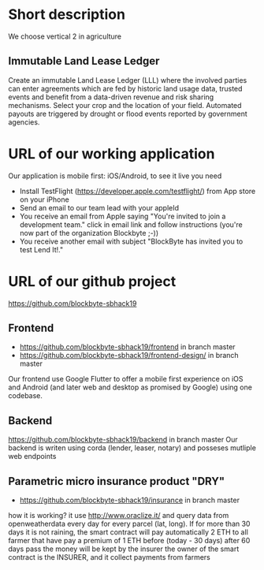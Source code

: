 # Short description
We choose vertical 2 in agriculture

## Immutable Land Lease Ledger
Create an immutable Land Lease Ledger (LLL) where the involved parties 
can enter agreements which are fed by historic land usage data, trusted events and benefit 
from a data-driven revenue and risk sharing mechanisms.
Select your crop and the location of your field. Automated payouts are triggered by drought or flood events reported by government agencies.

# URL of our working application
Our application is mobile first: iOS/Android, to see it live you need 
* Install TestFlight (https://developer.apple.com/testflight/) from App store on your iPhone 
* Send an email to our team lead with your appleId 
* You receive an email from Apple saying "You're invited to join a development team." click in email link and follow instructions (you're now part of the organization Blockbyte ;-))
* You receive another email with subject "BlockByte has invited you to test Lend It!."

# URL of our github project
https://github.com/blockbyte-sbhack19

## Frontend
* https://github.com/blockbyte-sbhack19/frontend in branch master
* https://github.com/blockbyte-sbhack19/frontend-design/ in branch master

Our frontend use Google Flutter to offer a mobile first experience on iOS and Android (and later web and desktop as promised by Google) using one codebase.

## Backend
https://github.com/blockbyte-sbhack19/backend in branch master
Our backend is writen using corda (lender, leaser, notary) and posseses mutliple web endpoints

## Parametric micro insurance product "DRY"
* https://github.com/blockbyte-sbhack19/insurance in branch master

how it is working?
it use http://www.oraclize.it/ and query data from openweatherdata every day for every parcel (lat, long).
If for more than 30 days it is not raining, the smart contract will pay automatically 2 ETH to all farmer that have pay a premium of 1 ETH before (today - 30 days) after 60 days pass the money will be kept by the insurer
the owner of the smart contract is the INSURER, and it collect payments from farmers



